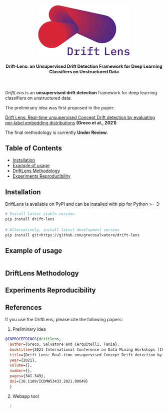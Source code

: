 #
<div align="center">
  <img src="docs/source/_static/Drift_Lens_Logo.png" width="300"/>
  <h4>Drift-Lens: an Unsupervised Drift Detection Framework for Deep Learning Classifiers on Unstructured Data</h4>
</div>
<br/>


*DriftLens* is an **unsupervised drift detection** framework for deep learning classifiers on unstructured data.

The preliminary idea was first proposed in the paper:

[Drift Lens: Real-time unsupervised Concept Drift detection by evaluating per-label embedding distributions](https://ieeexplore.ieee.org/document/9679880) **(Greco et al., 2021)**

The final methodology is currently **Under Review**.

## Table of Contents
- [Installation](#installation)
- [Example of usage](#example-of-usage)
- [DriftLens Methodology](#driftlens-methodology)
- [Experiments Reproducibility](#experiments-reproducibility)

## Installation
DriftLens is available on PyPI and can be installed with pip for Python >= 3:
```bash
# Install latest stable version
pip install drift-lens

# Alternatively, install latest development version
pip install git+https://github.com/grecosalvatore/drift-lens
```

## Example of usage
```python
```

## DriftLens Methodology

## Experiments Reproducibility

## References
If you use the DriftLens, please cite the following papers:

1) Preliminary idea
```bibtex
@INPROCEEDINGS{driftlens,
  author={Greco, Salvatore and Cerquitelli, Tania},
  booktitle={2021 International Conference on Data Mining Workshops (ICDMW)}, 
  title={Drift Lens: Real-time unsupervised Concept Drift detection by evaluating per-label embedding distributions}, 
  year={2021},
  volume={},
  number={},
  pages={341-349},
  doi={10.1109/ICDMW53433.2021.00049}
  }
```

2) Webapp tool
```bibtex
  }
```